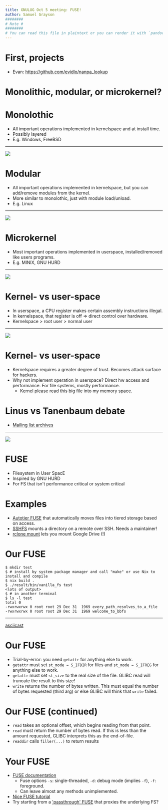 ```yaml
---
title: GNULUG Oct 5 meeting: FUSE!
author: Samuel Grayson
########
# Note #
########
# You can read this file in plaintext or you can render it with `pandoc --standalone --to revealjs --output index.html README.md`
---
```


# First, projects

- Evan: <https://github.com/evidlo/nanpa_lookup>

# Monolithic, modular, or microkernel?

# Monolothic

- All important operations implemented in kernelspace and at install time.
- Possibly layered
- E.g. Windows, FreeBSD

--------

![](https://upload.wikimedia.org/wikipedia/commons/5/5d/Windows_2000_architecture.svg)

# Modular

- All important operations implemented in kernelspace, but you can add/remove modules from the kernel.
- More similar to monolothic, just with module load/unload.
- E.g. Linux

--------

![](https://i.imgur.com/Oufl1R1.png)

# Microkernel

- Most important operations implemented in userspace, installed/removed like users programs.
- E.g. MINIX, GNU HURD

--------

![](https://upload.wikimedia.org/wikipedia/commons/thumb/6/67/OS-structure.svg/1280px-OS-structure.svg.png)

# Kernel- vs user-space

- In userspace, a CPU register makes certain assembly instructions illegal.
- In kernelspace, that register is off => direct control over hardware.
- Kernelspace > root user > normal user

--------

![](https://i.imgflip.com/6vwudc.jpg)

# Kernel- vs user-space

- Kernelspace requires a greater degree of trust. Becomes attack surface for hackers.
- Why not implement operation in userspace? Direct hw access and performance. For file systems, mostly performance.
  - Kernel please read this big file into my memory space.

# Linus vs Tanenbaum debate

- [Mailing list archives](https://web.archive.org/web/20121003060514/http://www.dina.dk/~abraham/Linus_vs_Tanenbaum.html)

--------

![](https://i.imgflip.com/6vvwfh.jpg)

# FUSE

- Filesystem in User SpacE
- Inspired by GNU HURD
- For FS that isn't performance critical or system critical

# Examples

- [Autotier FUSE](https://github.com/45Drives/autotier) that automatically moves files into tiered storage based on access.
- [SSHFS](https://en.wikipedia.org/wiki/SSHFS) mounts a directory on a remote over SSH. Needs a maintainer!
- [rclone mount](https://rclone.org/commands/rclone_mount/) lets you mount Google Drive (!)

# Our FUSE

```
$ mkdir test
$ # install by system package manager and call "make" or use Nix to install and compile
$ nix build .
$ ./result/bin/vanilla_fs test
<lots of output>
$ # in another terminal
$ ls -l test
total 0
-rwxrwxrwx 0 root root 29 Dec 31  1969 every_path_resolves_to_a_file
-rwxrwxrwx 0 root root 29 Dec 31  1969 welcome_to_bbfs
```

--------

[asciicast](https://asciinema.org/a/1SYKFtKmWS3nJVqmsEdqyZ76c)

<script id="asciicast-1SYKFtKmWS3nJVqmsEdqyZ76c" src="https://asciinema.org/a/1SYKFtKmWS3nJVqmsEdqyZ76c.js" async></script>

# Our FUSE

- Trial-by-error: you need `getattr` for anything else to work.
- `getattr` must set `st_mode = S_IFDIR` for files and `st_mode = S_IFREG` for anything else to work.
- `getattr` must set `st_size` to the real size of the file. GLIBC read will truncate the result to this size!
- `write` returns the number of bytes written. This must equal the number of bytes requested (third arg) or else GLIBC will think that `write` failed.

# Our FUSE (continued)

- `read` takes an optional offset, which begins reading from that point.
- `read` must return the number of bytes read. If this is less than the amount requested, GLIBC interprets this as the end-of-file.
- `readdir` calls `filler(...)` to return results

# Your FUSE

- [FUSE documentation](https://www.cs.hmc.edu/~geoff/classes/hmc.cs135.201109/homework/fuse/fuse_doc.html)
  -  Fuse options `-s`: single-threaded, `-d`: debug mode (implies `-f`), `-f`: foreground.
  - Can leave almost any methods unimplemented.
- [Nice FUSE tutorial](https://www.cs.nmsu.edu/~pfeiffer/fuse-tutorial/html/index.html)
- Try starting from a ['passthrough' FUSE](https://github.com/libfuse/libfuse/blob/master/example/passthrough_fh.c) that proxies the underlying FS?
